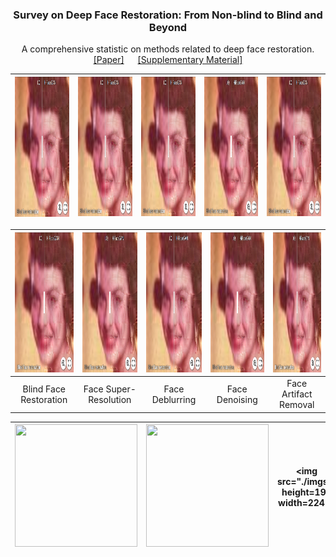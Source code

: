 <p align="center">
  <h3 align="center">Survey on Deep Face Restoration: From Non-blind to Blind and Beyond </h3>
  <p align="center">A comprehensive statistic on methods related to deep face restoration.
    <br />
    <a href="http://export.arxiv.org/pdf/2309.15490">[Paper]</a> &emsp;
    <a href="https://github.com/24wenjie-li/Awesome-Face-Restoration/blob/main/imgs/Supplementary.pdf">[Supplementary Material]</a>
  </p>
</p>

| [<img src="imgs/Synthetic_HiFaceGAN.png" height=224 width=224>](https://imgsli.com/MjEwMDg0) | [<img src="imgs/Synthetic_HiFaceGAN.png" height="223px"/>](https://imgsli.com/MjEwMDg0) | [<img src="imgs/Synthetic_HiFaceGAN.png" height="223px"/>](https://imgsli.com/MjEwMDg0) |[<img src="imgs/Synthetic_HiFaceGAN.png" height="223px"/>](https://imgsli.com/MjEwMDg0) |[<img src="imgs/Synthetic_HiFaceGAN.png" height="223px"/>](https://imgsli.com/MjEwMDg0) |
| :----------------------------------------------------------: | :----------------------------------------------------------: | :----------------------------------------------------------: |:----------------------------------------------------------: |:----------------------------------------------------------: |

| <img src="imgs/Synthetic_HiFaceGAN.png"  height=224 width=224> | <img src="imgs/Synthetic_HiFaceGAN.png" width=224 height=224> | <img src="imgs/Synthetic_HiFaceGAN.png" width=224 height=224> | <img src="imgs/Synthetic_HiFaceGAN.png" width=224 height=224> | <img src="imgs/Synthetic_HiFaceGAN.png" width=224 height=224> |
| :----------------------------------------------------------: | :----------------------------------------------------------: | :----------------------------------------------------------: |:----------------------------------------------------------: |:----------------------------------------------------------: |
|           Blind Face Restoration                          |                      Face Super-Resolution                                | Face Deblurring</font>        |Face Denoising    | Face Artifact Removal


| <img src="./imgs/"  height=196 width=196> | <img src="./imgs/" width=196 height=196> | <img src="./imgs/" height=196 width=224"> |<img src="./imgs/" height=196 width=196"> |<img src="./imgs/" height=196 width=196"> |
| :----------------------------------------------------------: | :----------------------------------------------------------: | :----------------------------------------------------------: |:----------------------------------------------------------: |:----------------------------------------------------------: |
